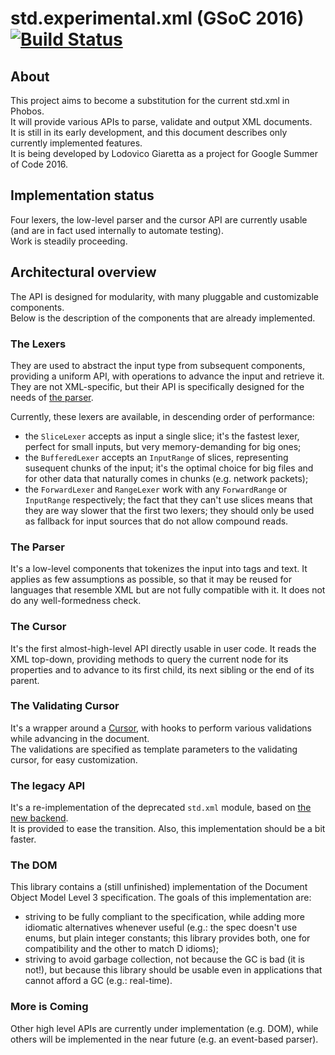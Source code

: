 
# std.experimental.xml (GSoC 2016) [![Build Status](https://travis-ci.org/lodo1995/experimental.xml.svg?branch=master)](https://travis-ci.org/lodo1995/experimental.xml)

## About
This project aims to become a substitution for the current std.xml in Phobos.  
It will provide various APIs to parse, validate and output XML documents.  
It is still in its early development, and this document describes only currently
implemented features.  
It is being developed by Lodovico Giaretta as a project for Google Summer of Code 2016.

## Implementation status
Four lexers, the low-level parser and the cursor API are currently usable (and are
in fact used internally to automate testing).  
Work is steadily proceeding.

## Architectural overview
The API is designed for modularity, with many pluggable and customizable components.  
Below is the description of the components that are already implemented.

### The Lexers
They are used to abstract the input type from subsequent components, providing a
uniform API, with operations to advance the input and retrieve it. They are not
XML-specific, but their API is specifically designed for the needs of [the parser](#the-parser).

Currently, these lexers are available, in descending order of performance:

- the `SliceLexer` accepts as input a single slice; it's the fastest lexer, perfect
for small inputs, but very memory-demanding for big ones;
- the `BufferedLexer` accepts an `InputRange` of slices, representing susequent
chunks of the input; it's the optimal choice for big files and for other data that
naturally comes in chunks (e.g. network packets);
- the `ForwardLexer` and `RangeLexer` work with any `ForwardRange` or `InputRange` 
respectively; the fact that they can't use slices means that they are way slower that
the first two lexers; they should only be used as fallback for input sources that do
not allow compound reads.

### The Parser
It's a low-level components that tokenizes the input into tags and text. It applies
as few assumptions as possible, so that it may be reused for languages that resemble
XML but are not fully compatible with it. It does not do any well-formedness check.

### The Cursor
It's the first almost-high-level API directly usable in user code. It reads the XML
top-down, providing methods to query the current node for its properties and to advance
to its first child, its next sibling or the end of its parent.

### The Validating Cursor
It's a wrapper around a [Cursor](#the-cursor), with hooks to perform various validations
while advancing in the document.  
The validations are specified as template parameters to the validating cursor, for easy
customization.

### The legacy API
It's a re-implementation of the deprecated `std.xml` module, based on [the new backend](#the-parser).  
It is provided to ease the transition. Also, this implementation should be a bit faster.

### The DOM
This library contains a (still unfinished) implementation of the Document Object Model Level 3
specification. The goals of this implementation are:

- striving to be fully compliant to the specification, while adding more idiomatic alternatives
whenever useful (e.g.: the spec doesn't use enums, but plain integer constants; this library
provides both, one for compatibility and the other to match D idioms);
- striving to avoid garbage collection, not because the GC is bad (it is not!), but because this
library should be usable even in applications that cannot afford a GC (e.g.: real-time).

### More is Coming
Other high level APIs are currently under implementation (e.g. DOM), while others will
be implemented in the near future (e.g. an event-based parser).
